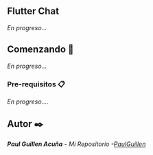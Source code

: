 ## Flutter Chat

_En progreso..._

## Comenzando 🚀

_En progreso..._

### Pre-requisitos 📋

_En progreso...._

## Autor ✒️

_**Paul Guillen Acuña** - *Mi Repositorio* -[PaulGuillen](https://github.com/PaulGuillen?tab=repositories)_

